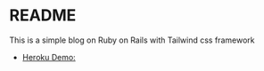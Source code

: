 # README

This is a simple blog on Ruby on Rails with Tailwind css framework


* [Heroku Demo:](https://simpleblogsonrails.herokuapp.com/)
